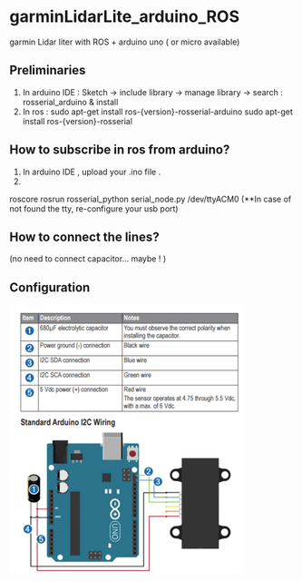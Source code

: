 # garminLidarLite_arduino_ROS
garmin Lidar liter with ROS + arduino uno ( or micro available)

## Preliminaries

1. In arduino IDE : Sketch -> include library -> manage library -> search : rosserial_arduino & install
2. In ros : 
  sudo apt-get install ros-{version}-rosserial-arduino 
  sudo apt-get install ros-{version}-rosserial


## How to subscribe in ros from arduino? 

1. In arduino IDE , upload your .ino file . 
2. 
  roscore
  rosrun rosserial_python serial_node.py /dev/ttyACM0 (**In case of not found the tty, re-configure your usb port)

## How to connect the lines? 
(no need to connect capacitor... maybe ! ) 

## Configuration
<img src="https://github.com/ChanghyeonKim93/garminLidarLite_arduino_ROS/blob/master/arduino_lidar_configuration.png"/>
